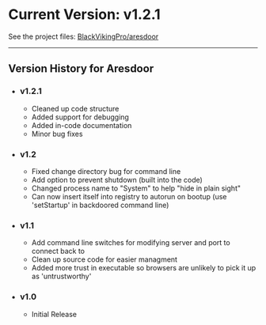 # Current Version: v1.2.1
See the project files: [BlackVikingPro/aresdoor](https://github.com/BlackVikingPro/aresdoor)

***

## Version History for Aresdoor
 * ### v1.2.1
   - Cleaned up code structure
   - Added support for debugging
   - Added in-code documentation
   - Minor bug fixes
 * ### v1.2
   - Fixed change directory bug for command line
   - Add option to prevent shutdown (built into the code)
   - Changed process name to "System" to help "hide in plain sight"
   - Can now insert itself into registry to autorun on bootup (use 'setStartup' in backdoored command line)
 * ### v1.1
   - Add command line switches for modifying server and port to connect back to
   - Clean up source code for easier managment
   - Added more trust in executable so browsers are unlikely to pick it up as 'untrustworthy'
 * ### v1.0
   -  Initial Release